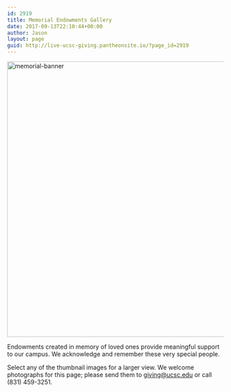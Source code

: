 ```yaml
---
id: 2919
title: Memorial Endowments Gallery
date: 2017-09-13T22:10:44+00:00
author: Jason
layout: page
guid: http://live-ucsc-giving.pantheonsite.io/?page_id=2919
---
```

<img src="http://live-ucsc-giving.pantheonsite.io/wp-content/uploads/2017/09/memorial-banner.jpg" alt="memorial-banner" itemprop="image" height="640" width="1597" /> 

Endowments created in memory of loved ones provide meaningful support to our campus. We acknowledge and remember these very special people.

Select any of the thumbnail images for a larger view. We welcome photographs for this page; please send them to <giving@ucsc.edu> or call (831) 459-3251.
